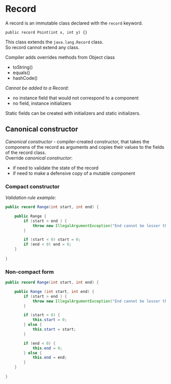 # Record

A record is an immutable class declared with the `record` keyword.

`public record Point(int x, int y) {}`

This class extends the `java.lang.Record` class.  
So record cannot extend any class.

Compiler adds overrides methods from Object class
- toString()
- equals()
- hashCode()

*Cannot be added to a Record*:
- no instance field that would not correspond to a component
- no field, instance initializers

Static fields can be created with initializers and static initializers.


## Canonical constructor
*Canonical constructor* - compiler-created constructor, that takes the componens of the record as arguments and copies their values to the fields of the record class.  
Override *canonical constructor*:
- if need to validate the state of the record
- if need to make a defensive copy of a mutable component


### Compact constructor

*Validation rule example*:
```java
public record Range(int start, int end) {

    public Range {
        if (start > end ) {
            throw new IllegalArgumentException("End cannot be lesser than start");
        }

        if (start < 0) start = 0;
        if (end < 0) end = 0;
    }
    
}
```

### Non-compact form

```java
public record Range(int start, int end) {

    public Range (int start, int end) {
        if (start > end ) {
            throw new IllegalArgumentException("End cannot be lesser than start");
        }

        if (start < 0) {
            this.start = 0;
        } else {
            this.start = start;
        }

        if (end < 0) {
            this.end = 0;
        } else {
            this.end = end;
        }
    }
    
}
```
